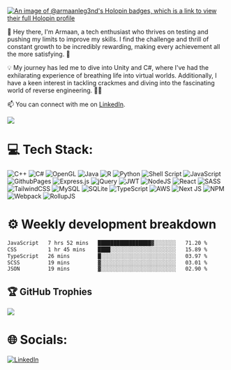 [![An image of @armaanleg3nd's Holopin badges, which is a link to view their full Holopin profile](https://holopin.me/armaanleg3nd)](https://holopin.io/@armaanleg3nd)

👋 Hey there, I'm Armaan, a tech enthusiast who thrives on testing and pushing my limits to improve my skills. I find the challenge and thrill of constant growth to be incredibly rewarding, making every achievement all the more satisfying. 🚀

💡 My journey has led me to dive into Unity and C#, where I've had the exhilarating experience of breathing life into virtual worlds. Additionally, I have a keen interest in tackling crackmes and diving into the fascinating world of reverse engineering. 🕵️‍♂️

📫 You can connect with me on [LinkedIn](https://www.linkedin.com/in/armaanbatra).

[![](https://visitcount.itsvg.in/api?id=ArmaanLeg3nd&icon=8&color=1)](https://visitcount.itsvg.in)

# 💻 Tech Stack:
![C++](https://img.shields.io/badge/c++-%2300599C.svg?style=for-the-badge&logo=c%2B%2B&logoColor=white) ![C#](https://img.shields.io/badge/c%23-%23239120.svg?style=for-the-badge&logo=c-sharp&logoColor=white) 
![OpenGL](https://img.shields.io/badge/OpenGL-%23FFFFFF.svg?style=for-the-badge&logo=opengl) 
![Java](https://img.shields.io/badge/java-%23ED8B00.svg?style=for-the-badge&logo=openjdk&logoColor=white) ![R](https://img.shields.io/badge/r-%23276DC3.svg?style=for-the-badge&logo=r&logoColor=white) ![Python](https://img.shields.io/badge/python-3670A0?style=for-the-badge&logo=python&logoColor=ffdd54) ![Shell Script](https://img.shields.io/badge/shell_script-%23121011.svg?style=for-the-badge&logo=gnu-bash&logoColor=white) 
![JavaScript](https://img.shields.io/badge/javascript-%23323330.svg?style=for-the-badge&logo=javascript&logoColor=%23F7DF1E) ![GithubPages](https://img.shields.io/badge/github%20pages-121013?style=for-the-badge&logo=github&logoColor=white) ![Express.js](https://img.shields.io/badge/express.js-%23404d59.svg?style=for-the-badge&logo=express&logoColor=%2361DAFB) ![jQuery](https://img.shields.io/badge/jquery-%230769AD.svg?style=for-the-badge&logo=jquery&logoColor=white) ![JWT](https://img.shields.io/badge/JWT-black?style=for-the-badge&logo=JSON%20web%20tokens) ![NodeJS](https://img.shields.io/badge/node.js-6DA55F?style=for-the-badge&logo=node.js&logoColor=white) ![React](https://img.shields.io/badge/react-%2320232a.svg?style=for-the-badge&logo=react&logoColor=%2361DAFB) ![SASS](https://img.shields.io/badge/SASS-hotpink.svg?style=for-the-badge&logo=SASS&logoColor=white) ![TailwindCSS](https://img.shields.io/badge/tailwindcss-%2338B2AC.svg?style=for-the-badge&logo=tailwind-css&logoColor=white) ![MySQL](https://img.shields.io/badge/mysql-%2300000f.svg?style=for-the-badge&logo=mysql&logoColor=white) ![SQLite](https://img.shields.io/badge/sqlite-%2307405e.svg?style=for-the-badge&logo=sqlite&logoColor=white) ![TypeScript](https://img.shields.io/badge/typescript-%23007ACC.svg?style=for-the-badge&logo=typescript&logoColor=white) ![AWS](https://img.shields.io/badge/AWS-%23FF9900.svg?style=for-the-badge&logo=amazon-aws&logoColor=white) ![Next JS](https://img.shields.io/badge/Next-black?style=for-the-badge&logo=next.js&logoColor=white) ![NPM](https://img.shields.io/badge/NPM-%23CB3837.svg?style=for-the-badge&logo=npm&logoColor=white) ![Webpack](https://img.shields.io/badge/webpack-%238DD6F9.svg?style=for-the-badge&logo=webpack&logoColor=black) ![RollupJS](https://img.shields.io/badge/RollupJS-ef3335?style=for-the-badge&logo=rollup.js&logoColor=white)

# ⚙️ Weekly development breakdown

<!--START_SECTION:waka-->

```txt
JavaScript   7 hrs 52 mins   █████████████████▓░░░░░░░   71.20 %
CSS          1 hr 45 mins    ████░░░░░░░░░░░░░░░░░░░░░   15.89 %
TypeScript   26 mins         █░░░░░░░░░░░░░░░░░░░░░░░░   03.97 %
SCSS         19 mins         ▓░░░░░░░░░░░░░░░░░░░░░░░░   03.01 %
JSON         19 mins         ▓░░░░░░░░░░░░░░░░░░░░░░░░   02.90 %
```

<!--END_SECTION:waka-->

## 🏆 GitHub Trophies
![](https://github-profile-trophy.vercel.app/?username=ArmaanLeg3nd&theme=tokyonight&no-frame=true&no-bg=false&margin-w=4)

# 🌐 Socials:
[![LinkedIn](https://img.shields.io/badge/LinkedIn-%230077B5.svg?logo=linkedin&logoColor=white&style=for-the-badge)](https://linkedin.com/in/armaanbatra) 
